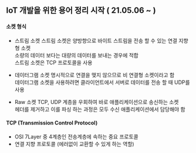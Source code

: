 ## IoT 개발을 위한 용어 정리 시작 ( 21.05.06 ~ )

#### 소켓 형식

-   스트림 소켓
    스트림 소켓은 양방향으로 바이트 스트림을 전송 할 수 있는 연결 지향형 소켓  
    소량의 데이터 보다는 대량의 데이터를 보내는 경우에 적합  
    스트림 소켓은 TCP 프로토콜을 사용

-   데이터그램 소켓
    명시적으로 연결을 맺지 않으므로 비 연결형 소켓이라고 함  
    데이터그램 소켓을 사용하려면 클라이언트에서 서버로 데이터를 전송 할 때 UDP를 사용

-   Raw 소켓
    TCP, UDP 계층을 우회하여 바로 애플리케이션으로 송신하는 소켓  
    헤더를 제거하고 이를 파싱 하는 과정은 모두 수신 애플리케이션에서 담당해야 함

#### TCP (Transmission Control Protocol)

-   OSI 7Layer 중 4계층인 전송계층에 속하는 중요 프로토콜
-   연결 지향 프로토콜 (에러없이 교환할 수 있게 하는 역할)
